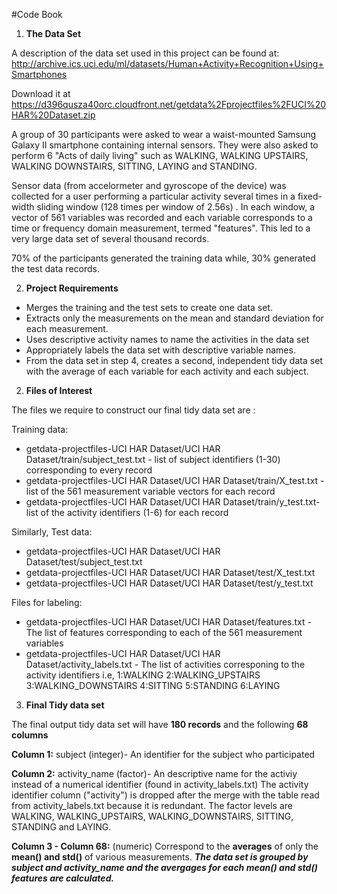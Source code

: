 #Code Book

1) **The Data Set**

A description of the data set used in this project can be found at:
http://archive.ics.uci.edu/ml/datasets/Human+Activity+Recognition+Using+Smartphones

Download it at 
https://d396qusza40orc.cloudfront.net/getdata%2Fprojectfiles%2FUCI%20HAR%20Dataset.zip

A group of 30 participants were asked to wear a waist-mounted Samsung Galaxy II smartphone
containing internal sensors. They were also asked to perform 6 "Acts of
daily living" such as WALKING, WALKING UPSTAIRS, WALKING DOWNSTAIRS, SITTING, LAYING and STANDING.

Sensor data (from accelormeter and gyroscope of the device) was collected for a user performing a particular
activity several times in a fixed-width sliding window (128 times per window of 2.56s) . 
In each window, a vector of 561 variables was recorded and each variable corresponds to a time or 
frequency domain measurement, termed "features". This led to a very large data set of several thousand
records.

70% of the participants generated the training data while, 30% generated the test data records.

2) **Project Requirements**

* Merges the training and the test sets to create one data set.
* Extracts only the measurements on the mean and standard deviation for each measurement.
* Uses descriptive activity names to name the activities in the data set
* Appropriately labels the data set with descriptive variable names.
* From the data set in step 4, creates a second, independent tidy data set with the average of each 
  variable for each activity and each subject.



2) **Files of Interest**

The files we require to construct our final tidy data set are :

Training data:

* getdata-projectfiles-UCI HAR Dataset/UCI HAR Dataset/train/subject_test.txt - list of subject identifiers (1-30) corresponding to every record
* getdata-projectfiles-UCI HAR Dataset/UCI HAR Dataset/train/X_test.txt - list of the 561 measurement variable vectors for each record
* getdata-projectfiles-UCI HAR Dataset/UCI HAR Dataset/train/y_test.txt- list of the activity identifiers (1-6) for each record

Similarly,
Test data:

* getdata-projectfiles-UCI HAR Dataset/UCI HAR Dataset/test/subject_test.txt
* getdata-projectfiles-UCI HAR Dataset/UCI HAR Dataset/test/X_test.txt
* getdata-projectfiles-UCI HAR Dataset/UCI HAR Dataset/test/y_test.txt


Files for labeling:

* getdata-projectfiles-UCI HAR Dataset/UCI HAR Dataset/features.txt - The list of features corresponding to each of the 561 measurement variables
* getdata-projectfiles-UCI HAR Dataset/UCI HAR Dataset/activity_labels.txt - The list of activities corresponing to the activity identifiers
  i.e,
  1:WALKING
  2:WALKING_UPSTAIRS
  3:WALKING_DOWNSTAIRS
  4:SITTING
  5:STANDING
  6:LAYING

 
3) **Final Tidy data set**
 
The final output tidy data set will have **180 records** and the following **68 columns**

**Column 1:** subject (integer)- An identifier for the subject who participated

**Column 2:** activity_name (factor)- An descriptive name for the activiy instead of a numerical identifier (found in activity_labels.txt)
                             The activity identifier column ("activity") is dropped after the merge with the table read from
                             activity_labels.txt because it is redundant. The factor levels are WALKING, WALKING_UPSTAIRS,                                         WALKING_DOWNSTAIRS, SITTING, STANDING and LAYING.
                            
**Column 3 - Column 68:** (numeric) Correspond to the **averages** of only the **mean() and std()** of various measurements. _**The                                       data set is grouped by subject and activity_name and the avergages for each mean() and std()                                          features are calculated.**_

